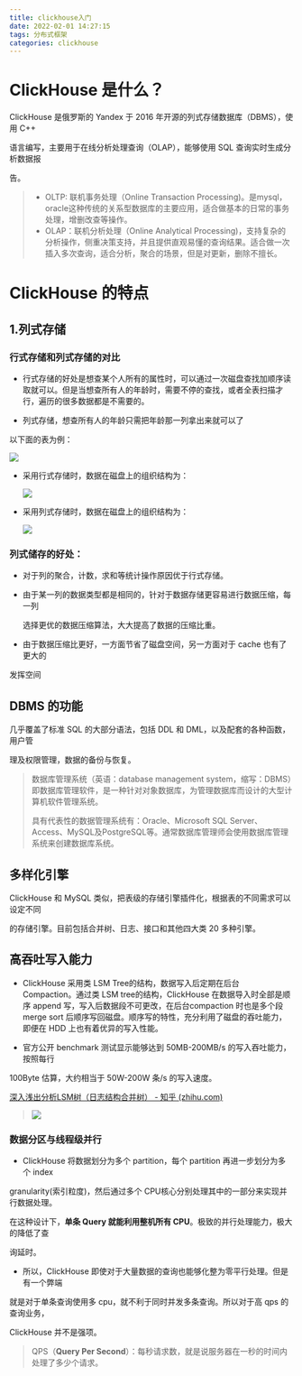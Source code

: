 ```yaml
---
title: clickhouse入门
date: 2022-02-01 14:27:15
tags: 分布式框架
categories: clickhouse
---
```


# **ClickHouse** 是什么？

ClickHouse 是俄罗斯的 Yandex 于 2016 年开源的列式存储数据库（DBMS），使用 C++

语言编写，主要用于在线分析处理查询（OLAP），能够使用 SQL 查询实时生成分析数据报

告。

>- OLTP:   联机事务处理（Online Transaction Processing)。是mysql，oracle这种传统的关系型数据库的主要应用，适合做基本的日常的事务处理，增删改查等操作。
>- OLAP：联机分析处理（Online Analytical Processing)，支持复杂的分析操作，侧重决策支持，并且提供直观易懂的查询结果。适合做一次插入多次查询，适合分析，聚合的场景，但是对更新，删除不擅长。



# ClickHouse **的特点**

## 1.**列式存储**

### 行式存储和列式存储的对比

- 行式存储的好处是想查某个人所有的属性时，可以通过一次磁盘查找加顺序读取就可以。但是当想查所有人的年龄时，需要不停的查找，或者全表扫描才行，遍历的很多数据都是不需要的。

- 列式存储，想查所有人的年龄只需把年龄那一列拿出来就可以了

以下面的表为例：

![](https://tva1.sinaimg.cn/large/008i3skNly1gyy3x95nv3j31580est9i.jpg)

- 采用行式存储时，数据在磁盘上的组织结构为：

  ![](https://tva1.sinaimg.cn/large/008i3skNly1gyy3xu1e5zj315s05igm7.jpg)

- 采用列式存储时，数据在磁盘上的组织结构为：

  ![](https://tva1.sinaimg.cn/large/008i3skNly1gyy3yqqgzzj315405kjrz.jpg)

### **列式储存的好处：**

- 对于列的聚合，计数，求和等统计操作原因优于行式存储。

- 由于某一列的数据类型都是相同的，针对于数据存储更容易进行数据压缩，每一列

  选择更优的数据压缩算法，大大提高了数据的压缩比重。

- 由于数据压缩比更好，一方面节省了磁盘空间，另一方面对于 cache 也有了更大的

发挥空间

## **DBMS** **的功能**

几乎覆盖了标准 SQL 的大部分语法，包括 DDL 和 DML，以及配套的各种函数，用户管

理及权限管理，数据的备份与恢复。 

> 数据库管理系统（英语：database management system，缩写：DBMS）即数据库管理软件，是一种针对对象数据库，为管理数据库而设计的大型计算机软件管理系统。
>
> 具有代表性的数据管理系统有：Oracle、Microsoft SQL Server、Access、MySQL及PostgreSQL等。通常数据库管理师会使用数据库管理系统来创建数据库系统。

##  **多样化引擎**

ClickHouse 和 MySQL 类似，把表级的存储引擎插件化，根据表的不同需求可以设定不同

的存储引擎。目前包括合并树、日志、接口和其他四大类 20 多种引擎。

## 高吞吐写入能力

- ClickHouse 采用类 LSM Tree的结构，数据写入后定期在后台 Compaction。通过类 LSM tree的结构，ClickHouse 在数据导入时全部是顺序 append 写，写入后数据段不可更改，在后台compaction 时也是多个段 merge sort 后顺序写回磁盘。顺序写的特性，充分利用了磁盘的吞吐能力，即便在 HDD 上也有着优异的写入性能。

- 官方公开 benchmark 测试显示能够达到 50MB-200MB/s 的写入吞吐能力，按照每行

100Byte 估算，大约相当于 50W-200W 条/s 的写入速度。

[深入浅出分析LSM树（日志结构合并树） - 知乎 (zhihu.com)](https://zhuanlan.zhihu.com/p/415799237)

> ![](https://tva1.sinaimg.cn/large/008i3skNly1gyy4aob591j314o0hg0uk.jpg)

### **数据分区与线程级并行**

- ClickHouse 将数据划分为多个 partition，每个 partition 再进一步划分为多个 index 

granularity(索引粒度)，然后通过多个 CPU核心分别处理其中的一部分来实现并行数据处理。

在这种设计下，**单条 Query 就能利用整机所有 CPU**。极致的并行处理能力，极大的降低了查

询延时。

- 所以，ClickHouse 即使对于大量数据的查询也能够化整为零平行处理。但是有一个弊端

就是对于单条查询使用多 cpu，就不利于同时并发多条查询。所以对于高 qps 的查询业务，

ClickHouse 并不是强项。

> QPS（**Query Per Second**）：每秒请求数，就是说服务器在一秒的时间内处理了多少个请求。

